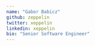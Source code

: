 ```yaml
---
name: "Gabor Babicz"
github: zeppelin
twitter: xeppelin
linkedin: xeppelin
bio: "Senior Software Engineer"
---
```

